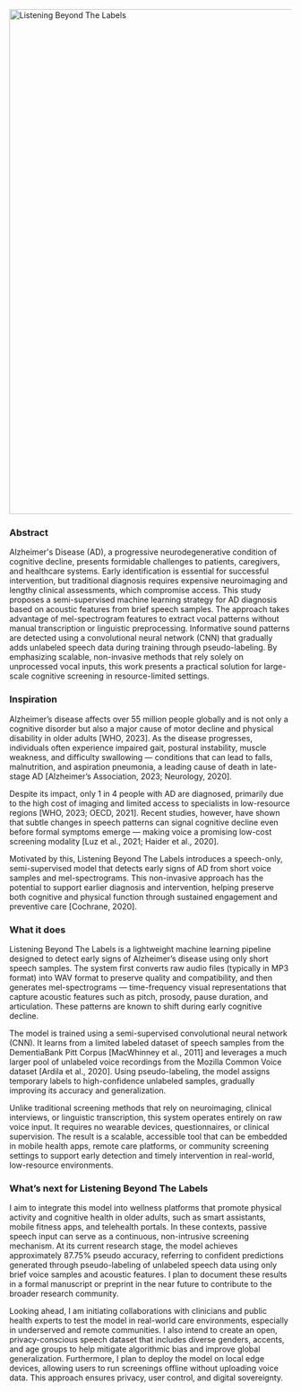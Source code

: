 <img width="900" alt="Listening Beyond The Labels" src="https://github.com/user-attachments/assets/697737da-d101-4e55-886c-eafa79cf38fe" />

### Abstract
Alzheimer's Disease (AD), a progressive neurodegenerative condition of cognitive decline, presents formidable challenges to patients, caregivers, and healthcare systems. Early identification is essential for successful intervention, but traditional diagnosis requires expensive neuroimaging and lengthy clinical assessments, which compromise access. This study proposes a semi-supervised machine learning strategy for AD diagnosis based on acoustic features from brief speech samples. The approach takes advantage of mel-spectrogram features to extract vocal patterns without manual transcription or linguistic preprocessing. Informative sound patterns are detected using a convolutional neural network (CNN) that gradually adds unlabeled speech data during training through pseudo-labeling. By emphasizing scalable, non-invasive methods that rely solely on unprocessed vocal inputs, this work presents a practical solution for large-scale cognitive screening in resource-limited settings.

### Inspiration
Alzheimer’s disease affects over 55 million people globally and is not only a cognitive disorder but also a major cause of motor decline and physical disability in older adults [WHO, 2023]. As the disease progresses, individuals often experience impaired gait, postural instability, muscle weakness, and difficulty swallowing — conditions that can lead to falls, malnutrition, and aspiration pneumonia, a leading cause of death in late-stage AD [Alzheimer’s Association, 2023; Neurology, 2020].

Despite its impact, only 1 in 4 people with AD are diagnosed, primarily due to the high cost of imaging and limited access to specialists in low-resource regions [WHO, 2023; OECD, 2021]. Recent studies, however, have shown that subtle changes in speech patterns can signal cognitive decline even before formal symptoms emerge — making voice a promising low-cost screening modality [Luz et al., 2021; Haider et al., 2020].

Motivated by this, Listening Beyond The Labels introduces a speech-only, semi-supervised model that detects early signs of AD from short voice samples and mel-spectrograms. This non-invasive approach has the potential to support earlier diagnosis and intervention, helping preserve both cognitive and physical function through sustained engagement and preventive care [Cochrane, 2020].

### What it does
Listening Beyond The Labels is a lightweight machine learning pipeline designed to detect early signs of Alzheimer’s disease using only short speech samples. The system first converts raw audio files (typically in MP3 format) into WAV format to preserve quality and compatibility, and then generates mel-spectrograms — time-frequency visual representations that capture acoustic features such as pitch, prosody, pause duration, and articulation. These patterns are known to shift during early cognitive decline.

The model is trained using a semi-supervised convolutional neural network (CNN). It learns from a limited labeled dataset of speech samples from the DementiaBank Pitt Corpus [MacWhinney et al., 2011] and leverages a much larger pool of unlabeled voice recordings from the Mozilla Common Voice dataset [Ardila et al., 2020]. Using pseudo-labeling, the model assigns temporary labels to high-confidence unlabeled samples, gradually improving its accuracy and generalization.

Unlike traditional screening methods that rely on neuroimaging, clinical interviews, or linguistic transcription, this system operates entirely on raw voice input. It requires no wearable devices, questionnaires, or clinical supervision. The result is a scalable, accessible tool that can be embedded in mobile health apps, remote care platforms, or community screening settings to support early detection and timely intervention in real-world, low-resource environments.

### What’s next for Listening Beyond The Labels
I aim to integrate this model into wellness platforms that promote physical activity and cognitive health in older adults, such as smart assistants, mobile fitness apps, and telehealth portals. In these contexts, passive speech input can serve as a continuous, non-intrusive screening mechanism. At its current research stage, the model achieves approximately 87.75% pseudo accuracy, referring to confident predictions generated through pseudo-labeling of unlabeled speech data using only brief voice samples and acoustic features. I plan to document these results in a formal manuscript or preprint in the near future to contribute to the broader research community.

Looking ahead, I am initiating collaborations with clinicians and public health experts to test the model in real-world care environments, especially in underserved and remote communities. I also intend to create an open, privacy-conscious speech dataset that includes diverse genders, accents, and age groups to help mitigate algorithmic bias and improve global generalization. Furthermore, I plan to deploy the model on local edge devices, allowing users to run screenings offline without uploading voice data. This approach ensures privacy, user control, and digital sovereignty.

